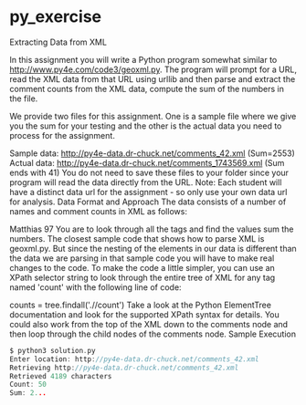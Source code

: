 # py_exercise
Extracting Data from XML

In this assignment you will write a Python program somewhat similar to http://www.py4e.com/code3/geoxml.py. The program will prompt for a URL, read the XML data from that URL using urllib and then parse and extract the comment counts from the XML data, compute the sum of the numbers in the file.

We provide two files for this assignment. One is a sample file where we give you the sum for your testing and the other is the actual data you need to process for the assignment.

Sample data: http://py4e-data.dr-chuck.net/comments_42.xml (Sum=2553)
Actual data: http://py4e-data.dr-chuck.net/comments_1743569.xml (Sum ends with 41)
You do not need to save these files to your folder since your program will read the data directly from the URL. Note: Each student will have a distinct data url for the assignment - so only use your own data url for analysis.
Data Format and Approach
The data consists of a number of names and comment counts in XML as follows:

<comment>
  <name>Matthias</name>
  <count>97</count>
</comment>
You are to look through all the <comment> tags and find the <count> values sum the numbers. The closest sample code that shows how to parse XML is geoxml.py. But since the nesting of the elements in our data is different than the data we are parsing in that sample code you will have to make real changes to the code.
To make the code a little simpler, you can use an XPath selector string to look through the entire tree of XML for any tag named 'count' with the following line of code:

counts = tree.findall('.//count')
Take a look at the Python ElementTree documentation and look for the supported XPath syntax for details. You could also work from the top of the XML down to the comments node and then loop through the child nodes of the comments node.
Sample Execution
```c
$ python3 solution.py
Enter location: http://py4e-data.dr-chuck.net/comments_42.xml
Retrieving http://py4e-data.dr-chuck.net/comments_42.xml
Retrieved 4189 characters
Count: 50
Sum: 2...
```